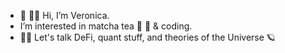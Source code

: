 - 👋 🙋‍♀️ Hi, I’m Veronica.
- I’m interested in matcha tea 🍵 🍃 & coding.
- 🌱🤑 Let's talk DeFi, quant stuff, and theories of the Universe 🪐
<!---
graceful-coder/graceful-coder is a ✨ special ✨ repository because its `README.md` (this file) appears on your GitHub profile.
You can click the Preview link to take a look at your changes.
--->
